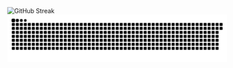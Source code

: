 <img src="https://nirzak-streak-stats.vercel.app ?user=Mythizm&theme=transparent&hide_border=true" alt="GitHub Streak" />

<img src="https://raw.githubusercontent.com/Mythizm/Mythizm/output/snake.svg" alt="Snake animation" />
